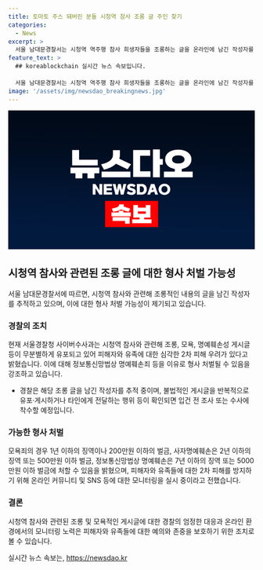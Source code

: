 ```yaml
---
title: 토마토 주스 돼버린 분들 시청역 참사 조롱 글 주인 찾기
categories:
  - News
excerpt: >
  서울 남대문경찰서는 시청역 역주행 참사 희생자들을 조롱하는 글을 온라인에 남긴 작성자를 조사 중이며, 해당 행위는 형사 처벌 대상이 될 수 있다고 밝혔다. 경찰은 피해자와 유족에 대한 2차 피해를 방지하기 위해 온라인 커뮤니티와 SNS를 모니터링하고, 불법적인 게시물을 확인되면 수사에 착수할 예정이라고 전했다. 형법상 모욕죄, 사자명예훼손, 정보통신망법상 명예훼손 등에 따라 징역이나 벌금형이 가해질 수 있다는 내용도 강조했다.
feature_text: >
  ## koreablockchain 실시간 뉴스 속보입니다.

  서울 남대문경찰서는 시청역 역주행 참사 희생자들을 조롱하는 글을 온라인에 남긴 작성자를 조사 중이며, 해당 행위는 형사 처벌 대상이 될 수 있다고 밝혔다. 경찰은 피해자와 유족에 대한 2차 피해를 방지하기 위해 온라인 커뮤니티와 SNS를 모니터링하고, 불법적인 게시물을 확인되면 수사에 착수할 예정이라고 전했다. 형법상 모욕죄, 사자명예훼손, 정보통신망법상 명예훼손 등에 따라 징역이나 벌금형이 가해질 수 있다는 내용도 강조했다.
image: '/assets/img/newsdao_breakingnews.jpg'
---
```


<p><img src="/assets/img/newsdao_breakingnews.jpg" alt="koreablockchain 속보" /></p>

<h2 data-ke-size="size26">시청역 참사와 관련된 조롱 글에 대한 형사 처벌 가능성</h2>

<p data-ke-size="size16">서울 남대문경찰서에 따르면, 시청역 참사와 관련해 조롱적인 내용의 글을 남긴 작성자를 추적하고 있으며, 이에 대한 형사 처벌 가능성이 제기되고 있습니다.</p>

<h3>경찰의 조치</h3>

<p data-ke-size="size16">현재 서울경찰청 사이버수사과는 시청역 참사와 관련해 조롱, 모욕, 명예훼손성 게시글 등이 무분별하게 유포되고 있어 피해자와 유족에 대한 심각한 2차 피해 우려가 있다고 밝혔습니다. 이에 대해 정보통신망법상 명예훼손죄 등을 이유로 형사 처벌될 수 있음을 강조하고 있습니다.</p>

<ul>
  <li>경찰은 해당 조롱 글을 남긴 작성자를 추적 중이며, 불법적인 게시글을 반복적으로 유포·게시하거나 타인에게 전달하는 행위 등이 확인되면 입건 전 조사 또는 수사에 착수할 예정입니다.</li>
</ul>

<h3>가능한 형사 처벌</h3>

<p data-ke-size="size16">모욕죄의 경우 1년 이하의 징역이나 200만원 이하의 벌금, 사자명예훼손은 2년 이하의 징역 또는 500만원 이하 벌금, 정보통신망법상 명예훼손은 7년 이하의 징역 또는 5000만원 이하 벌금에 처할 수 있음을 밝혔으며, 피해자와 유족들에 대한 2차 피해를 방지하기 위해 온라인 커뮤니티 및 SNS 등에 대한 모니터링을 실시 중이라고 전했습니다.</p>

<h3>결론</h3>

<p data-ke-size="size16">시청역 참사와 관련된 조롱 및 모욕적인 게시글에 대한 경찰의 엄정한 대응과 온라인 환경에서의 모니터링 노력은 피해자와 유족들에 대한 예의와 존중을 보호하기 위한 조치로 볼 수 있습니다.</p>
실시간 뉴스 속보는, <a href="https://newsdao.kr" rel="dofollow">https://newsdao.kr</a>


